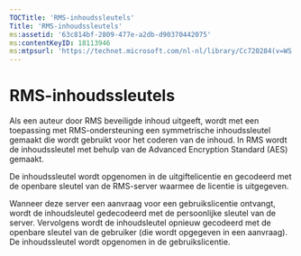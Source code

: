 ```yaml
---
TOCTitle: 'RMS-inhoudssleutels'
Title: 'RMS-inhoudssleutels'
ms:assetid: '63c814bf-2809-477e-a2db-d90370442075'
ms:contentKeyID: 18113946
ms:mtpsurl: 'https://technet.microsoft.com/nl-nl/library/Cc720284(v=WS.10)'
---
```


RMS-inhoudssleutels
===================

Als een auteur door RMS beveiligde inhoud uitgeeft, wordt met een toepassing met RMS-ondersteuning een symmetrische inhoudssleutel gemaakt die wordt gebruikt voor het coderen van de inhoud. In RMS wordt de inhoudssleutel met behulp van de Advanced Encryption Standard (AES) gemaakt.

De inhoudssleutel wordt opgenomen in de uitgiftelicentie en gecodeerd met de openbare sleutel van de RMS-server waarmee de licentie is uitgegeven.

Wanneer deze server een aanvraag voor een gebruikslicentie ontvangt, wordt de inhoudsleutel gedecodeerd met de persoonlijke sleutel van de server. Vervolgens wordt de inhoudsleutel opnieuw gecodeerd met de openbare sleutel van de gebruiker (die wordt opgegeven in een aanvraag). De inhoudssleutel wordt opgenomen in de gebruikslicentie.
